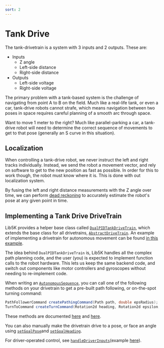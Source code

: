 ```yaml
---
sort: 2
---
```


# Tank Drive

The tank-drivetrain is a system with 3 inputs and 2 outputs. These are:

 - Inputs
   - Z angle
   - Left-side distance
   - Right-side distance
 - Outputs
   - Left-side voltage
   - Right-side voltage

The primary problem with a tank-based system is the challenge of navigating from point A to B on the field. Much like a real-life tank, or even a car, tank-drive robots cannot strafe, which means navigation between two poses in space requires careful planning of a smooth arc through space. 

Want to move 1 meter to the right? Much like parallel-parking a car, a tank-drive robot will need to determine the correct sequence of movements to get to that pose (generally an S curve in this situation).

## Localization

When controlling a tank-drive robot, we never instruct the left and right tracks individually. Instead, we send the robot a movement vector, and rely on software to get to the new position as fast as possible. In order for this to work though, the robot must know where it is. This is done with out localization system.

By fusing the left and right distance measurements with the Z angle over time, we can perform [dead reckoning](https://en.wikipedia.org/wiki/Dead_reckoning) to accurately estimate the robot's pose at any given point in time.

## Implementing a Tank Drive DriveTrain

Lib5K provides a helper base class called [`DualPIDTankDriveTrain`](/lib5k/javadoc/io/github/frc5024/lib5k/bases/drivetrain/implementations/DualPIDTankDriveTrain.html), which extends the base class for all drivetrains, [`AbstractDriveTrain`](/lib5k/javadoc/io/github/frc5024/lib5k/bases/drivetrain/AbstractDriveTrain.html). An example of implementing a drivetrain for autonomous movement can be found [in this example](https://github.com/frc5024/lib5k/blob/master/examples/src/main/java/io/github/frc5024/lib5k/examples/autonomous_path_following/subsystems/DriveTrain.java).

The idea behind `DualPIDTankDriveTrain` is, Lib5K handles all the complex path planning code, and the user (you) is expected to implement function calls to the robot hardware. This lets us keep the same backend code, and switch out components like motor controllers and gyroscopes without needing to re-implement code.

When writing an [`AutonomousSequence`](/lib5k/javadoc/io/github/frc5024/lib5k/autonomous/AutonomousSequence.html), you can call one of the following methods on your drivetrain to get a pre-built path following, or on-the-spot turning command:

```java
PathFollowerCommand createPathingCommand(Path path, double epsRadius);
TurnToCommand createTurnCommand(Rotation2d heading, Rotation2d epsilon, double maxSpeedPercent, boolean fieldRelative);
```

These methods are documented [here](/lib5k/javadoc/io/github/frc5024/lib5k/bases/drivetrain/AbstractDriveTrain.html#createPathingCommand(io.github.frc5024.purepursuit.pathgen.Path,double)) and [here](/lib5k/javadoc/io/github/frc5024/lib5k/bases/drivetrain/AbstractDriveTrain.html#createTurnCommand(edu.wpi.first.wpilibj.geometry.Rotation2d,edu.wpi.first.wpilibj.geometry.Rotation2d,double,boolean)).

You can also manually make the drivetrain drive to a pose, or face an angle using [`setGoalPose​`](/lib5k/javadoc/io/github/frc5024/lib5k/bases/drivetrain/AbstractDriveTrain.html#setGoalPose(edu.wpi.first.wpilibj.geometry.Translation2d,edu.wpi.first.wpilibj.geometry.Translation2d)) and [`setGoalHeading​`](/lib5k/javadoc/io/github/frc5024/lib5k/bases/drivetrain/AbstractDriveTrain.html#setGoalHeading(edu.wpi.first.wpilibj.geometry.Rotation2d,edu.wpi.first.wpilibj.geometry.Rotation2d)).

For driver-operated control, see [`handleDriverInputs​`](/lib5k/javadoc/io/github/frc5024/lib5k/bases/drivetrain/implementations/TankDriveTrain.html#handleDriverInputs(double,double)) (example [here](https://github.com/frc5024/lib5k/blob/master/examples/src/main/java/io/github/frc5024/lib5k/examples/drivebase_simulation/commands/DriveCommand.java)).